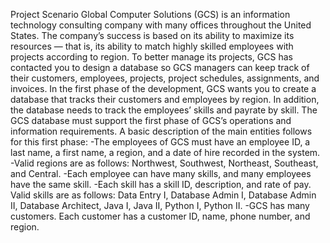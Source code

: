 Project Scenario
Global Computer Solutions (GCS) is an information technology consulting company with many offices
throughout the United States. The company’s success is based on its ability to maximize its resources —
that is, its ability to match highly skilled employees with projects according to region. To better manage
its projects, GCS has contacted you to design a database so GCS managers can keep track of their
customers, employees, projects, project schedules, assignments, and invoices. In the first phase of the
development, GCS wants you to create a database that tracks their customers and employees by region.
In addition, the database needs to track the employees’ skills and payrate by skill.
The GCS database must support the first phase of GCS’s operations and information requirements. A
basic description of the main entities follows for this first phase:
 -The employees of GCS must have an employee ID, a last name, a first name, a region, and a date of
hire recorded in the system.
 -Valid regions are as follows: Northwest, Southwest, Northeast, Southeast, and Central.
 -Each employee can have many skills, and many employees have the same skill.
 -Each skill has a skill ID, description, and rate of pay. Valid skills are as follows: Data Entry I, Database
Admin I, Database Admin II, Database Architect, Java I, Java II, Python I, Python II.
 -GCS has many customers. Each customer has a customer ID, name, phone number, and region.
